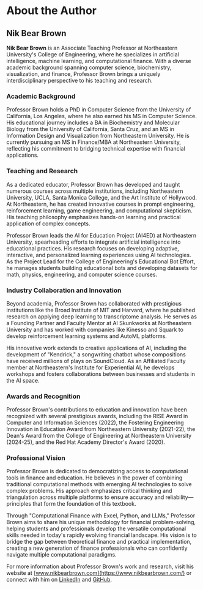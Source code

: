 # About the Author

## Nik Bear Brown

**Nik Bear Brown** is an Associate Teaching Professor at Northeastern University's College of Engineering, where he specializes in artificial intelligence, machine learning, and computational finance. With a diverse academic background spanning computer science, biochemistry, visualization, and finance, Professor Brown brings a uniquely interdisciplinary perspective to his teaching and research.

### Academic Background

Professor Brown holds a PhD in Computer Science from the University of California, Los Angeles, where he also earned his MS in Computer Science. His educational journey includes a BA in Biochemistry and Molecular Biology from the University of California, Santa Cruz, and an MS in Information Design and Visualization from Northeastern University. He is currently pursuing an MS in Finance/MBA at Northeastern University, reflecting his commitment to bridging technical expertise with financial applications.

### Teaching and Research

As a dedicated educator, Professor Brown has developed and taught numerous courses across multiple institutions, including Northeastern University, UCLA, Santa Monica College, and the Art Institute of Hollywood. At Northeastern, he has created innovative courses in prompt engineering, reinforcement learning, game engineering, and computational skepticism. His teaching philosophy emphasizes hands-on learning and practical application of complex concepts.

Professor Brown leads the AI for Education Project (AI4ED) at Northeastern University, spearheading efforts to integrate artificial intelligence into educational practices. His research focuses on developing adaptive, interactive, and personalized learning experiences using AI technologies. As the Project Lead for the College of Engineering's Educational Bot Effort, he manages students building educational bots and developing datasets for math, physics, engineering, and computer science courses.

### Industry Collaboration and Innovation

Beyond academia, Professor Brown has collaborated with prestigious institutions like the Broad Institute of MIT and Harvard, where he published research on applying deep learning to transcriptome analysis. He serves as a Founding Partner and Faculty Mentor at AI Skunkworks at Northeastern University and has worked with companies like Kinesso and Squark to develop reinforcement learning systems and AutoML platforms.

His innovative work extends to creative applications of AI, including the development of "Kendrick," a songwriting chatbot whose compositions have received millions of plays on SoundCloud. As an Affiliated Faculty member at Northeastern's Institute for Experiential AI, he develops workshops and fosters collaborations between businesses and students in the AI space.

### Awards and Recognition

Professor Brown's contributions to education and innovation have been recognized with several prestigious awards, including the RISE Award in Computer and Information Sciences (2022), the Fostering Engineering Innovation in Education Award from Northeastern University (2021-22), the Dean's Award from the College of Engineering at Northeastern University (2024-25), and the Red Hat Academy Director's Award (2020).

### Professional Vision

Professor Brown is dedicated to democratizing access to computational tools in finance and education. He believes in the power of combining traditional computational methods with emerging AI technologies to solve complex problems. His approach emphasizes critical thinking and triangulation across multiple platforms to ensure accuracy and reliability—principles that form the foundation of this textbook.

Through "Computational Finance with Excel, Python, and LLMs," Professor Brown aims to share his unique methodology for financial problem-solving, helping students and professionals develop the versatile computational skills needed in today's rapidly evolving financial landscape. His vision is to bridge the gap between theoretical finance and practical implementation, creating a new generation of finance professionals who can confidently navigate multiple computational paradigms.

For more information about Professor Brown's work and research, visit his website at [www.nikbearbrown.com](https://www.nikbearbrown.com/) or connect with him on [LinkedIn](https://www.linkedin.com/in/nikbearbrown/) and [GitHub](https://github.com/nikbearbrown).
